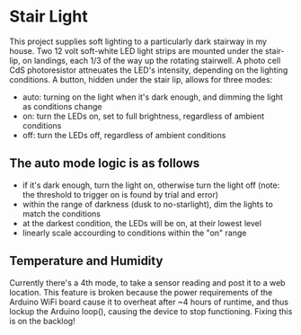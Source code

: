 Stair Light
===========

This project supplies soft lighting to a particularly dark stairway in my house.  Two 12 volt soft-white LED light strips are mounted under the stair-lip, on landings, each 1/3 of the way up the rotating stairwell.  A photo cell CdS photoresistor attneuates the LED's intensity, depending on the lighting conditions.  A button, hidden under the stair lip, allows for three modes:

- auto: turning on the light when it's dark enough, and dimming the light as conditions change
- on: turn the LEDs on, set to full brightness, regardless of ambient conditions
- off: turn the LEDs off, regardless of ambient conditions

## The auto mode logic is as follows

- if it's dark enough, turn the light on, otherwise turn the light off (note: the threshold to trigger on is found by trial and error)
- within the range of darkness (dusk to no-starlight), dim the lights to match the conditions
- at the darkest condition, the LEDs will be on, at their lowest level
- linearly scale accourding to conditions within the "on" range

## Temperature and Humidity

Currently there's a 4th mode, to take a sensor reading and post it to a web location.  This feature is broken because the power requirements of the Arduino WiFi board cause it to overheat after ~4 hours of runtime, and thus lockup the Arduino loop(), causing the device to stop functioning.  Fixing this is on the backlog!
